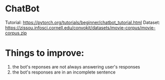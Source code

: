 # ChatBot
Tutorial: https://pytorch.org/tutorials/beginner/chatbot_tutorial.html
Dataset: https://zissou.infosci.cornell.edu/convokit/datasets/movie-corpus/movie-corpus.zip

# Things to improve:
1. the bot's reponses are not always answering user's responses
2. the bot's responses are in an incomplete sentence
